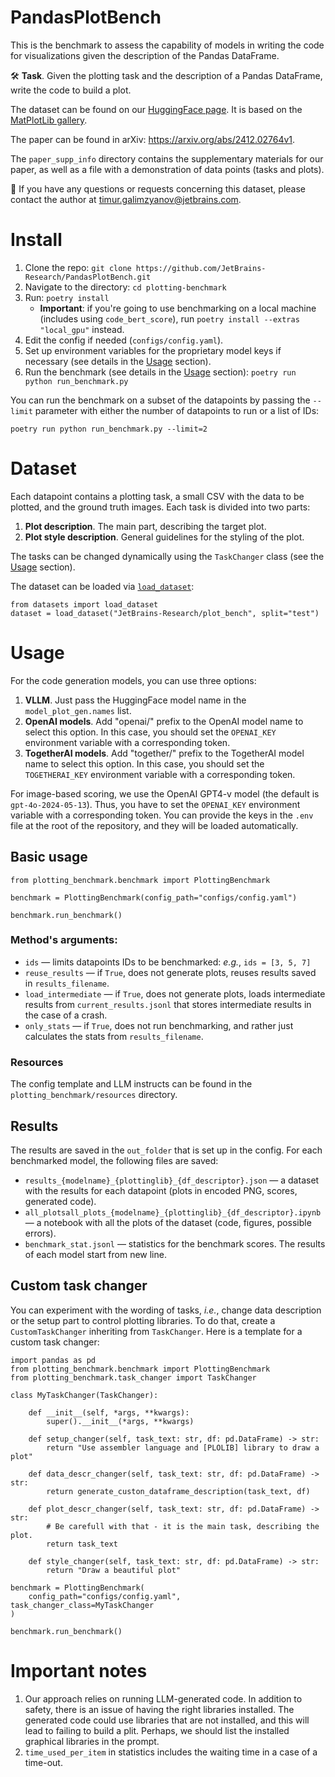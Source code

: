 # PandasPlotBench

This is the benchmark to assess the capability of models in writing the code for visualizations given the description of the Pandas DataFrame.

🛠️ **Task**. Given the plotting task and the description of a Pandas DataFrame, write the code to build a plot.

The dataset can be found on our [HuggingFace page](https://huggingface.co/datasets/JetBrains-Research/plot_bench). It is based on the [MatPlotLib gallery](https://matplotlib.org/stable/gallery/index.html).

The paper can be found in arXiv: https://arxiv.org/abs/2412.02764v1.

The `paper_supp_info` directory contains the supplementary materials for our paper, as well as a file with a demonstration of data points (tasks and plots).

📩 If you have any questions or requests concerning this dataset, please contact the author at [timur.galimzyanov@jetbrains.com](mailto:timur.galimzyanov@jetbrains.com).

# Install

1. Clone the repo: `git clone https://github.com/JetBrains-Research/PandasPlotBench.git`
2. Navigate to the directory: `cd plotting-benchmark`
3. Run: `poetry install`
   * **Important**: if you're going to use benchmarking on a local machine (includes using `code_bert_score`), run `poetry install --extras "local_gpu"` instead.
4. Edit the config if needed (`configs/config.yaml`).
5. Set up environment variables for the proprietary model keys if necessary (see details in the [Usage](#usage) section).
6. Run the benchmark (see details in the [Usage](#usage) section):
`poetry run python run_benchmark.py`

You can run the benchmark on a subset of the datapoints by passing the `--limit` parameter with either the number of datapoints to run or a list of IDs:

`poetry run python run_benchmark.py --limit=2`

# Dataset

Each datapoint contains a plotting task, a small CSV with the data to be plotted, and the ground truth images. 
Each task is divided into two parts:
1. **Plot description**. The main part, describing the target plot.
2. **Plot style description**. General guidelines for the styling of the plot.

The tasks can be changed dynamically using the `TaskChanger` class (see the [Usage](#usage) section).

The dataset can be loaded via [`load_dataset`](https://huggingface.co/docs/datasets/v3.1.0/en/package_reference/loading_methods#datasets.load_dataset):

```
from datasets import load_dataset
dataset = load_dataset("JetBrains-Research/plot_bench", split="test")
```

# Usage

For the code generation models, you can use three options:

1. **VLLM**. Just pass the HuggingFace model name in the `model_plot_gen.names` list.
2. **OpenAI models**. Add "openai/" prefix to the OpenAI model name to select this option. In this case, you should set the `OPENAI_KEY` environment variable with a corresponding token. 
3. **TogetherAI models**. Add "together/" prefix to the TogetherAI model name to select this option. In this case, you should set the `TOGETHERAI_KEY` environment variable with a corresponding token.

For image-based scoring, we use the OpenAI GPT4-v model (the default is `gpt-4o-2024-05-13`). Thus, you have to set the `OPENAI_KEY` environment variable with a corresponding token.
You can provide the keys in the `.env` file at the root of the repository, and they will be loaded automatically.

## Basic usage
```
from plotting_benchmark.benchmark import PlottingBenchmark

benchmark = PlottingBenchmark(config_path="configs/config.yaml")

benchmark.run_benchmark()
```

### Method's arguments:

- `ids` — limits datapoints IDs to be benchmarked: _e.g._, `ids = [3, 5, 7]`
- `reuse_results` — if `True`, does not generate plots, reuses results saved in `results_filename`.
- `load_intermediate` — if `True`, does not generate plots, loads intermediate results from `current_results.jsonl`
that stores intermediate results in the case of a crash.
- `only_stats` — if `True`, does not run benchmarking, and rather just calculates the stats from `results_filename`.

### Resources

The config template and LLM instructs can be found in the `plotting_benchmark/resources` directory.


## Results

The results are saved in the `out_folder` that is set up in the config.
For each benchmarked model, the following files are saved:

- `results_{modelname}_{plottinglib}_{df_descriptor}.json` — a dataset with the results for each datapoint (plots in encoded PNG, scores, generated code).
- `all_plotsall_plots_{modelname}_{plottinglib}_{df_descriptor}.ipynb` — a notebook with all the plots of the dataset (code, figures, possible errors).
- `benchmark_stat.jsonl` — statistics for the benchmark scores. The results of each model start from new line.
 

## Custom task changer

You can experiment with the wording of tasks, _i.e._, change data description or the setup part to control plotting libraries.
To do that, create a `CustomTaskChanger` inheriting from `TaskChanger`. Here is a template for a custom task changer:

```
import pandas as pd
from plotting_benchmark.benchmark import PlottingBenchmark
from plotting_benchmark.task_changer import TaskChanger

class MyTaskChanger(TaskChanger):

    def __init__(self, *args, **kwargs):
        super().__init__(*args, **kwargs)
   
    def setup_changer(self, task_text: str, df: pd.DataFrame) -> str:
        return "Use assembler language and [PLOLIB] library to draw a plot"

    def data_descr_changer(self, task_text: str, df: pd.DataFrame) -> str:
        return generate_custon_dataframe_description(task_text, df)
        
    def plot_descr_changer(self, task_text: str, df: pd.DataFrame) -> str:
        # Be carefull with that - it is the main task, describing the plot.
        return task_text

    def style_changer(self, task_text: str, df: pd.DataFrame) -> str:
        return "Draw a beautiful plot"

benchmark = PlottingBenchmark(
    config_path="configs/config.yaml", task_changer_class=MyTaskChanger
)

benchmark.run_benchmark()
```

# Important notes

1. Our approach relies on running LLM-generated code. In addition to safety, there is an issue of having the right libraries installed. The generated code could use libraries that are not installed, and this will lead to failing to build a plit. Perhaps, we should list the installed graphical libraries in the prompt.
2. `time_used_per_item` in statistics includes the waiting time in a case of a time-out.
